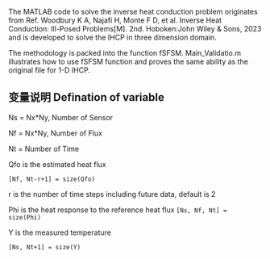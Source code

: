The MATLAB code to solve the inverse heat conduction problem originates from Ref. Woodbury K A, Najafi H, Monte F D, et al. Inverse Heat Conduction: Ill-Posed Problems[M]. 2nd. Hoboken:John Wiley & Sons, 2023 and is developed to solve the IHCP in three dimension domain.

The methodology is packed into the function fSFSM. Main_Validatio.m illustrates how to use fSFSM function and proves the same ability as the original file for 1-D IHCP.

## 变量说明 Defination of variable

Ns = Nx*Ny, Number of Sensor

Nf = Nx*Ny, Number of Flux

Nt = Number of Time

Qfo is the estimated heat flux

`[Nf, Nt-r+1] = size(Qfo)`

r is the number of time steps including future data, default is 2

Phi is the heat response to the reference heat flux
`[Ns, Nf, Nt] = size(Phi)`

Y is the measured temperature

`[Ns, Nt+1] = size(Y)`